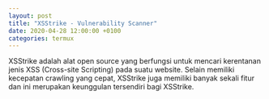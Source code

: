 ```yaml
---
layout: post
title: "XSStrike - Vulnerability Scanner"
date: 2020-04-28 12:00:00 +0100
categories: termux
---
```


XSStrike adalah alat open source yang berfungsi untuk mencari kerentanan jenis XSS (Cross-site Scripting) pada suatu website. Selain memiliki kecepatan crawling yang cepat, XSStrike juga memiliki banyak sekali fitur dan ini merupakan keunggulan tersendiri bagi XSStrike.

